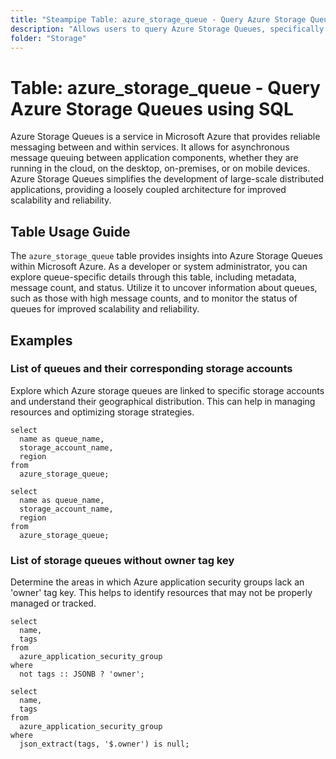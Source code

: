 ```yaml
---
title: "Steampipe Table: azure_storage_queue - Query Azure Storage Queues using SQL"
description: "Allows users to query Azure Storage Queues, specifically to obtain detailed information about the queues, including metadata, message count, and status."
folder: "Storage"
---
```


# Table: azure_storage_queue - Query Azure Storage Queues using SQL

Azure Storage Queues is a service in Microsoft Azure that provides reliable messaging between and within services. It allows for asynchronous message queuing between application components, whether they are running in the cloud, on the desktop, on-premises, or on mobile devices. Azure Storage Queues simplifies the development of large-scale distributed applications, providing a loosely coupled architecture for improved scalability and reliability.

## Table Usage Guide

The `azure_storage_queue` table provides insights into Azure Storage Queues within Microsoft Azure. As a developer or system administrator, you can explore queue-specific details through this table, including metadata, message count, and status. Utilize it to uncover information about queues, such as those with high message counts, and to monitor the status of queues for improved scalability and reliability.

## Examples

### List of queues and their corresponding storage accounts
Explore which Azure storage queues are linked to specific storage accounts and understand their geographical distribution. This can help in managing resources and optimizing storage strategies.

```sql+postgres
select
  name as queue_name,
  storage_account_name,
  region
from
  azure_storage_queue;
```

```sql+sqlite
select
  name as queue_name,
  storage_account_name,
  region
from
  azure_storage_queue;
```

### List of storage queues without owner tag key
Determine the areas in which Azure application security groups lack an 'owner' tag key. This helps to identify resources that may not be properly managed or tracked.

```sql+postgres
select
  name,
  tags
from
  azure_application_security_group
where
  not tags :: JSONB ? 'owner';
```

```sql+sqlite
select
  name,
  tags
from
  azure_application_security_group
where
  json_extract(tags, '$.owner') is null;
```